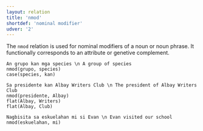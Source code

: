 ```yaml
---
layout: relation
title: 'nmod'
shortdef: 'nominal modifier'
udver: '2'
---
```


The `nmod` relation is used for nominal modifiers of a noun or noun phrase.
It functionally corresponds to an attribute or genetive complement.

~~~ sdparse
An grupo kan mga species \n A group of species
nmod(grupo, species)
case(species, kan)
~~~

~~~ sdparse
Sa presidente kan Albay Writers Club \n The president of Albay Writers Club
nmod(presidente, Albay)
flat(Albay, Writers)
flat(Albay, Club)
~~~

~~~ sdparse
Nagbisita sa eskuelahan mi si Evan \n Evan visited our school
nmod(eskuelahan, mi)
~~~
